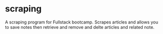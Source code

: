 # scraping

A scraping program for Fullstack bootcamp. Scrapes articles and allows you to save notes then retrieve and remove and delte articles and related note.